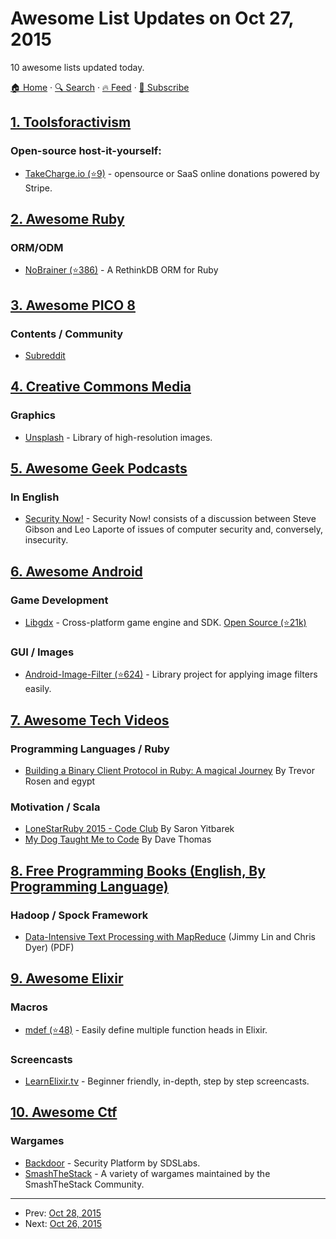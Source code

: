 # Awesome List Updates on Oct 27, 2015

10 awesome lists updated today.

[🏠 Home](/README.md) · [🔍 Search](https://www.trackawesomelist.com/search/) · [🔥 Feed](https://www.trackawesomelist.com/rss.xml) · [📮 Subscribe](https://trackawesomelist.us17.list-manage.com/subscribe?u=d2f0117aa829c83a63ec63c2f&id=36a103854c)



## [1. Toolsforactivism](/content/drewrwilson/toolsforactivism/README.md)

### Open-source host-it-yourself:

*   [TakeCharge.io (⭐9)](https://github.com/controlshift/prague-server) - opensource or SaaS online donations powered by Stripe.

## [2. Awesome Ruby](/content/markets/awesome-ruby/README.md)

### ORM/ODM

*   [NoBrainer (⭐386)](https://github.com/nviennot/nobrainer/) - A RethinkDB ORM for Ruby

## [3. Awesome PICO 8](/content/pico-8/awesome-PICO-8/README.md)

### Contents / Community

*   [Subreddit](https://www.reddit.com/r/pico8/)

## [4. Creative Commons Media](/content/shime/creative-commons-media/README.md)

### Graphics

*   [Unsplash](https://unsplash.com/) - Library of high-resolution images.

## [5. Awesome Geek Podcasts](/content/ayr-ton/awesome-geek-podcasts/README.md)

### In English

*   [Security Now!](https://www.grc.com/securitynow.htm) - Security Now! consists of a discussion between Steve Gibson and Leo Laporte of issues of computer security and, conversely, insecurity.

## [6. Awesome Android](/content/JStumpp/awesome-android/README.md)

### Game Development

*   [Libgdx](https://libgdx.badlogicgames.com/) - Cross-platform game engine and SDK. [Open Source (⭐21k)](https://github.com/libGDX/libGDX)

### GUI / Images

*   [Android-Image-Filter (⭐624)](https://github.com/ragnraok/android-image-filter) - Library project for applying image filters easily.

## [7. Awesome Tech Videos](/content/lucasviola/awesome-tech-videos/README.md)

### Programming Languages / Ruby

*   [Building a Binary Client Protocol in Ruby: A magical Journey](https://www.youtube.com/watch?v=JLoOAGEAAjo) By Trevor Rosen and egypt

### Motivation / Scala

*   [LoneStarRuby 2015 - Code Club](https://www.youtube.com/watch?v=sLAvSgcrgZM) By Saron Yitbarek
*   [My Dog Taught Me to Code](https://www.youtube.com/watch?v=yCBUsd52a3s) By Dave Thomas

## [8. Free Programming Books (English, By Programming Language)](/content/EbookFoundation/free-programming-books/README.md)

### Hadoop / Spock Framework

*   [Data-Intensive Text Processing with MapReduce](http://lintool.github.io/MapReduceAlgorithms/MapReduce-book-final.pdf) (Jimmy Lin and Chris Dyer) (PDF)

## [9. Awesome Elixir](/content/h4cc/awesome-elixir/README.md)

### Macros

*   [mdef (⭐48)](https://github.com/pragdave/mdef) - Easily define multiple function heads in Elixir.

### Screencasts

*   [LearnElixir.tv](https://www.learnelixir.tv/) - Beginner friendly, in-depth, step by step screencasts.

## [10. Awesome Ctf](/content/apsdehal/awesome-ctf/README.md)

### Wargames

*   [Backdoor](https://backdoor.sdslabs.co/) - Security Platform by SDSLabs.
*   [SmashTheStack](http://smashthestack.org/) - A variety of wargames maintained by the SmashTheStack Community.

---

- Prev: [Oct 28, 2015](/content/2015/10/28/README.md)
- Next: [Oct 26, 2015](/content/2015/10/26/README.md)